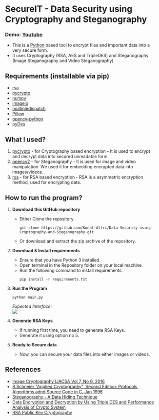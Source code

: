 # SecureIT - Data Security using Cryptography and Steganography
### Demo: [Youtube](#main)

- This is a [Python](https://python.org/) based tool to encrypt files and important data into a very secure form.
- It uses Cryptography (RSA, AES and TripleDES) and Steganography (Image Steganography and Video Steganography)


## Requirements (installable via pip)
- [rsa](https://pypi.org/project/rsa/)
- [pycrypto](https://pypi.org/project/pycrypto/)
- [numpy](https://pypi.org/project/numpy/)
- [imageio](https://pypi.org/project/imageio/)
- [multipledispatch](https://pypi.org/project/multipledispatch/)
- [Pillow](https://pypi.org/project/Pillow/)
- [opencv-python](https://pypi.org/project/opencv-python/)
- [pyDes](https://pypi.org/project/pyDes/)


## What I used?
1. [pycrypto](https://docs.python.org/3/library/crypto.html) - for Cryptography based encryption - It is used to encrypt and decrypt data into secured unreadable form. 
2. [opencv2](https://opencv.org/) - for Steganography - It is used for image and video manipulation. We used it for embedding encrypted data into images/videos.
3. [rsa](https://stuvel.eu/python-rsa-doc/usage.html) - for RSA based encryption - RSA is a asymmetric encryption method, used for encrypting data.


## How to run the program?
1. **Download this GitHub repository**
	- Either Clone the repository
		```
		git clone https://github.com/Kunal-Attri/Data-Security-using-Cryptography-and-Steganography.git
		```
	- Or download and extract the zip archive of the repository.

2. **Download & Install requirements**
	- Ensure that you have Python 3 installed.
	- Open terminal in the Repository folder on your local machine.
	- Run the following command to install requirements.
		```
		pip install -r requirements.txt
 		```
3. **Run the Program**
	```
	python main.py
	```
	*Expected Interface:*
	<br><img src="lib/images/main_screen.png?raw=true">
4. **Generate RSA Keys**
   - If running first time, you need to generate RSA Keys.
   - Generate it using option no 5.
5. **Ready to Secure data**
   - Now, you can secure your data files into either images or videos.


## References
- [Image Cryptography IJACSA Vol 7, No 6, 2016](http://www.ijarcs.info/index.php/Ijarcs/article/view/2771)
- [B.Schneier "Applied Cryptography", Second Edition: Protocols, Algorithms adnd Source Code in C, Jan 1996](https://archive.org/download/AppliedCryptographyBruceSchneier/Applied%20Cryptography%20%28Bruce%20Schneier%29.pdf)
- [Steganography - A Data Hiding Technique](https://www.researchgate.net/publication/49587597_Steganography-_A_Data_Hiding_Technique)
- [Data Encryption and Decryption by Using Triple DES and Performance Analysis of Crypto System](https://www.ijser.in/archives/v2i11/SjIwMTM0MDM=.pdf)
- [RSA Public Key Cryptography](https://www.researchgate.net/publication/318729097_RSA_Public_Key_Cryptography_Algorithm_-_A_Review)
